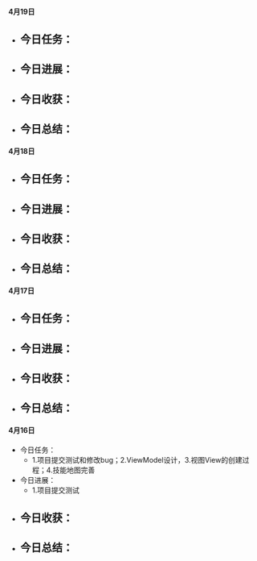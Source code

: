

#### 4月19日
- 今日任务：
    - 
- 今日进展：
    - 
- 今日收获：
    - 
- 今日总结：
    - 



#### 4月18日
- 今日任务：
    - 
- 今日进展：
    - 
- 今日收获：
    - 
- 今日总结：
    - 



#### 4月17日
- 今日任务：
    - 
- 今日进展：
    - 
- 今日收获：
    - 
- 今日总结：
    - 





#### 4月16日
- 今日任务：
    - 1.项目提交测试和修改bug；2.ViewModel设计，3.视图View的创建过程；4.技能地图完善
- 今日进展：
    - 1.项目提交测试
- 今日收获：
    - 
- 今日总结：
    - 














